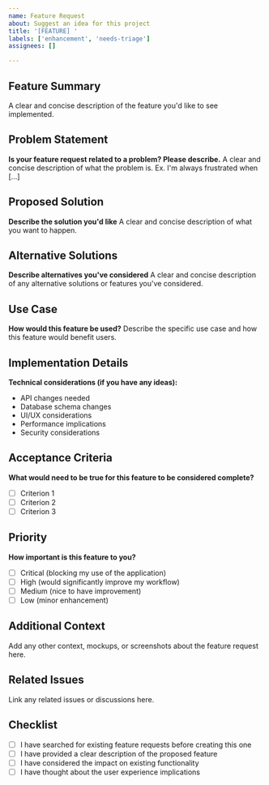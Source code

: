 ```yaml
---
name: Feature Request
about: Suggest an idea for this project
title: '[FEATURE] '
labels: ['enhancement', 'needs-triage']
assignees: []

---
```


## Feature Summary
A clear and concise description of the feature you'd like to see implemented.

## Problem Statement
**Is your feature request related to a problem? Please describe.**
A clear and concise description of what the problem is. Ex. I'm always frustrated when [...]

## Proposed Solution
**Describe the solution you'd like**
A clear and concise description of what you want to happen.

## Alternative Solutions
**Describe alternatives you've considered**
A clear and concise description of any alternative solutions or features you've considered.

## Use Case
**How would this feature be used?**
Describe the specific use case and how this feature would benefit users.

## Implementation Details
**Technical considerations (if you have any ideas):**
- API changes needed
- Database schema changes
- UI/UX considerations
- Performance implications
- Security considerations

## Acceptance Criteria
**What would need to be true for this feature to be considered complete?**
- [ ] Criterion 1
- [ ] Criterion 2
- [ ] Criterion 3

## Priority
**How important is this feature to you?**
- [ ] Critical (blocking my use of the application)
- [ ] High (would significantly improve my workflow)
- [ ] Medium (nice to have improvement)
- [ ] Low (minor enhancement)

## Additional Context
Add any other context, mockups, or screenshots about the feature request here.

## Related Issues
Link any related issues or discussions here.

## Checklist
- [ ] I have searched for existing feature requests before creating this one
- [ ] I have provided a clear description of the proposed feature
- [ ] I have considered the impact on existing functionality
- [ ] I have thought about the user experience implications
